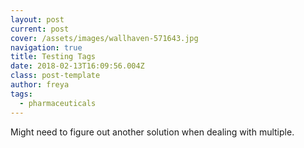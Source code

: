 ```yaml
---
layout: post
current: post
cover: /assets/images/wallhaven-571643.jpg
navigation: true
title: Testing Tags
date: 2018-02-13T16:09:56.004Z
class: post-template
author: freya
tags:
  - pharmaceuticals
---
```

Might need to figure out another solution when dealing with multiple.
